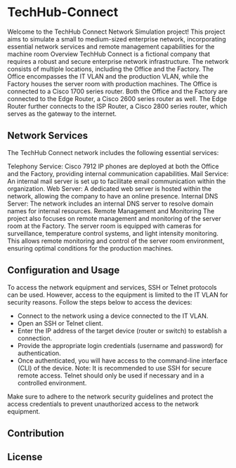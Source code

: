 # TechHub-Connect
Welcome to the TechHub Connect Network Simulation project! This project aims to simulate a small to medium-sized enterprise network, incorporating essential network services and remote management capabilities for the machine room
Overview
TechHub Connect is a fictional company that requires a robust and secure enterprise network infrastructure. The network consists of multiple locations, including the Office and the Factory. The Office encompasses the IT VLAN and the production VLAN, while the Factory houses the server room with production machines. The Office is connected to a Cisco 1700 series router. Both the Office and the Factory are connected to the Edge Router, a Cisco 2600 series router as well. The Edge Router further connects to the ISP Router, a Cisco 2800 series router, which serves as the gateway to the internet.

## Network Services
The TechHub Connect network includes the following essential services:

Telephony Service: Cisco 7912 IP phones are deployed at both the Office and the Factory, providing internal communication capabilities.
Mail Service: An internal mail server is set up to facilitate email communication within the organization.
Web Server: A dedicated web server is hosted within the network, allowing the company to have an online presence.
Internal DNS Server: The network includes an internal DNS server to resolve domain names for internal resources.
Remote Management and Monitoring
The project also focuses on remote management and monitoring of the server room at the Factory. The server room is equipped with cameras for surveillance, temperature control systems, and light intensity monitoring. This allows remote monitoring and control of the server room environment, ensuring optimal conditions for the production machines.

## Configuration and Usage
To access the network equipment and services, SSH or Telnet protocols can be used. However, access to the equipment is limited to the IT VLAN for security reasons. Follow the steps below to access the devices:

* Connect to the network using a device connected to the IT VLAN.
* Open an SSH or Telnet client.
* Enter the IP address of the target device (router or switch) to establish a connection.
* Provide the appropriate login credentials (username and password) for authentication.
* Once authenticated, you will have access to the command-line interface (CLI) of the device.
Note: It is recommended to use SSH for secure remote access. Telnet should only be used if necessary and in a controlled environment.

Make sure to adhere to the network security guidelines and protect the access credentials to prevent unauthorized access to the network equipment.

## Contribution


## License
